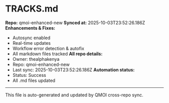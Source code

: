 # TRACKS.md

**Repo:** qmoi-enhanced-new
**Synced at:** 2025-10-03T23:52:26.186Z
**Enhancements & Fixes:**
- Autosync enabled
- Real-time updates
- Workflow error detection & autofix
- All markdown files tracked
**All repo details:**
- Owner: thealphakenya
- Repo: qmoi-enhanced-new
- Last sync: 2025-10-03T23:52:26.186Z
**Automation status:**
- Status: Success
- All .md files updated
---
This file is auto-generated and updated by QMOI cross-repo sync.

